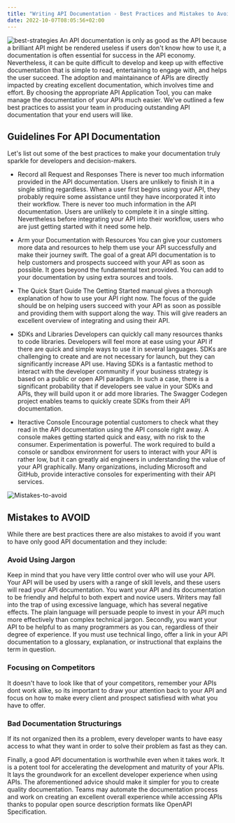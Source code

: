 ```yaml
---
title: "Writing API Documentation - Best Practices and Mistakes to Avoid"
date: 2022-10-07T08:05:56+02:00
---
```

![best-strategies](./WRITING-API-DOCUMENTATION-BEST-PRACTICES-AND-MISTAKES-TO-AVOID/istockphoto-1340586279-612x612.jpg)
An API documentation is only as good as the API because a brilliant API might be rendered useless if users don't know how to use it, a documentation is often essential for success in the API economy. Nevertheless, it can be quite difficult to develop and keep up with effective documentation that is simple to read, entertaining to engage with, and helps the user succeed. The adoption and maintainance of APIs are directly impacted by creating excellent documentation, which involves time and effort. By choosing the appropriate API Application Tool, you can make manage the documentation of your APIs much easier.  We've outlined a few best practices to assist your team in producing outstanding API documentation that your end users will like. 



## Guidelines For API Documentation
Let's list out some of the best practices to make your documentation truly sparkle for developers and decision-makers.

- Record all Request and Responses
There is never too much information provided in the API documentation. Users are unlikely to finish it in a single sitting regardless. When a user first begins using your API, they probably require some assistance until they have incorporated it into their workflow. There is never too much information in the API documentation. Users are unlikely to complete it in a single sitting. Nevertheless before integrating your API into their workflow, users who are just getting started with it need some help.

- Arm your Documentation with Resources
You can give your customers more data and resources to help them use your API successfully and make their journey swift. The goal of a great API documentation is to help customers and prospects succeed with your API as soon as possible. It goes beyond the fundamental text provided. You can add to your documentation by using extra sources and tools.

- The Quick Start Guide
The Getting Started manual gives a thorough explanation of how to use your API right now. The focus of the guide should be on helping users succeed with your API as soon as possible and providing them with support along the way. This will give readers an excellent overview of integrating and using their API.

- SDKs and Libraries
Developers can quickly call many resources thanks to code libraries. Developers will feel more at ease using your API if there are quick and simple ways to use it in several languages. SDKs are challenging to create and are not necessary for launch, but they can significantly increase API use. Having SDKs is a fantastic method to interact with the developer community if your business strategy is based on a public or open API paradigm. In such a case, there is a significant probability that if developers see value in your SDKs and APIs, they will build upon it or add more libraries. The Swagger Codegen project enables teams to quickly create SDKs from their API documentation.

- Iteractive Console
Encourage potential customers to check what they read in the API documentation using the API console right away. A console makes getting started quick and easy, with no risk to the consumer. Experimentation is powerful. The work required to build a console or sandbox environment for users to interact with your API is rather low, but it can greatly aid engineers in understanding the value of your API graphically. Many organizations, including Microsoft and GitHub, provide interactive consoles for experimenting with their API services.

![Mistakes-to-avoid](./WRITING-API-DOCUMENTATION-BEST-PRACTICES-AND-MISTAKES-TO-AVOID/istockphoto-1340586279-612x612.jpg)
## Mistakes to AVOID
While there are best practices there are also mistakes to avoid if you want to have only good API documentation and they include:
### Avoid Using Jargon
Keep in mind that you have very little control over who will use your API. Your API will be used by users with a range of skill levels, and these users will read your API documentation. You want your API and its documentation to be friendly and helpful to both expert and novice users. Writers may fall into the trap of using excessive language, which has several negative effects. The plain language will persuade people to invest in your API much more effectively than complex technical jargon. Secondly, you want your API to be helpful to as many programmers as you can, regardless of their degree of experience. If you must use technical lingo, offer a link in your API documentation to a glossary, explanation, or instructional that explains the term in question.

### Focusing on Competitors
It doesn't have to look like that of your competitors, remember your APIs dont work alike, so its important to draw your attention back to your API and focus on how to make every client and prospect satisfiesd with what you have to offer.

### Bad Documentation Structurings
If its not organized then its a problem, every developer wants to have easy access to what they want in order to solve their problem as fast as they can. 


Finally, a good API documentation is worthwhile even when it takes work. It is a potent tool for accelerating the development and maturity of your APIs. It lays the groundwork for an excellent developer experience when using APIs. The aforementioned advice should make it simpler for you to create quality documentation. Teams may automate the documentation process and work on creating an excellent overall experience while accessing APIs thanks to popular open source description formats like OpenAPI Specification.
